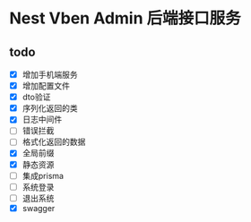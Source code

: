 # Nest Vben Admin 后端接口服务

## todo

- [x] 增加手机端服务
- [x] 增加配置文件
- [x] dto验证
- [x] 序列化返回的类
- [x] 日志中间件
- [ ] 错误拦截
- [ ] 格式化返回的数据
- [x] 全局前缀
- [x] 静态资源
- [ ] 集成prisma
- [ ] 系统登录
- [ ] 退出系统
- [x] swagger
